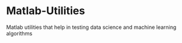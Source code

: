 # Matlab-Utilities
 Matlab utilities that help in testing data science and machine learning algorithms
